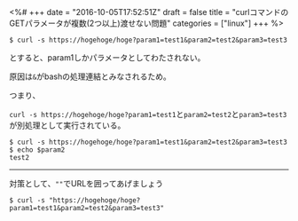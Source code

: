 <%#
+++
date = "2016-10-05T17:52:51Z"
draft = false
title = "curlコマンドのGETパラメータが複数(2つ以上)渡せない問題"
categories = ["linux"]
+++
%>

```
$ curl -s https://hogehoge/hoge?param1=test1&param2=test2&param3=test3
```

とすると、param1しかパラメータとしてわたされない。

原因は`&`がbashの処理連結とみなされるため。

つまり、

`curl -s https://hogehoge/hoge?param1=test1`と`param2=test2`と`param3=test3`が別処理として実行されている。

```
$ curl -s https://hogehoge/hoge?param1=test1&param2=test2&param3=test3
$ echo $param2
test2
```

---

対策として、`""`でURLを囲ってあげましょう

```
$ curl -s "https://hogehoge/hoge?param1=test1&param2=test2&param3=test3"
```
